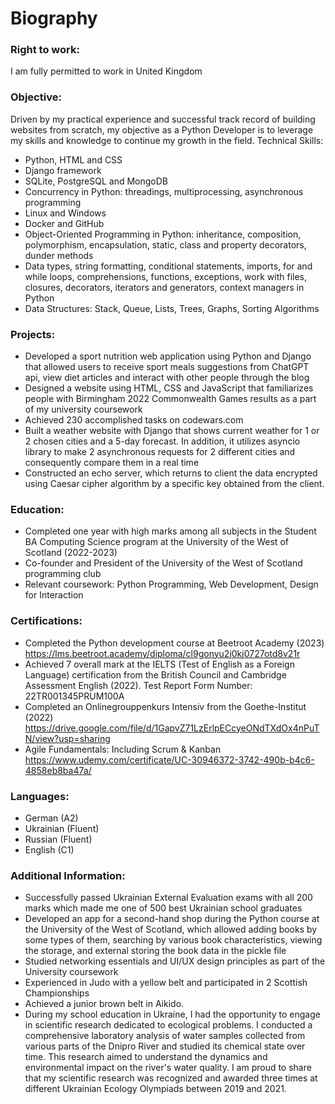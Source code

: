# Biography

### Right to work:
I am fully permitted to work in United Kingdom

### Objective:
Driven by my practical experience and successful track record of building websites from scratch, my objective as a Python Developer is to leverage my skills and knowledge to continue my growth in the field.
Technical Skills:
- 	Python, HTML and CSS
-   Django framework
- 	SQLite, PostgreSQL and MongoDB
- 	Concurrency in Python: threadings, multiprocessing, asynchronous programming
- 	Linux and Windows
- 	Docker and GitHub
- 	Object-Oriented Programming in Python: inheritance, composition, polymorphism, encapsulation, static, class and property decorators, dunder methods
- 	Data types, string formatting, conditional statements, imports, for and while loops, comprehensions, functions, exceptions, work with files, closures, decorators, iterators and generators, context managers in Python
- 	Data Structures: Stack, Queue, Lists, Trees, Graphs, Sorting Algorithms

### Projects:
- 	Developed a sport nutrition web application using Python and Django that allowed users to receive sport meals suggestions from ChatGPT api, view diet articles and interact with other people through the blog
- 	Designed a website using HTML, CSS and JavaScript that familiarizes people with Birmingham 2022 Commonwealth Games results as a part of my university coursework
- 	Achieved 230 accomplished tasks on codewars.com
- 	Built a weather website with Django that shows current weather for 1 or 2 chosen cities and a 5-day forecast. In addition, it utilizes asyncio library to make 2 asynchronous requests for 2 different cities and consequently compare them in a real time
- 	Constructed an echo server, which returns to client the data encrypted using Caesar cipher algorithm by a specific key obtained from the client.

### Education:
- 	Completed one year with high marks among all subjects in the Student BA Computing Science program at the University of the West of Scotland (2022-2023)
- 	Co-founder and President of the University of the West of Scotland programming club
- 	Relevant coursework: Python Programming, Web Development, Design for Interaction

### Certifications:
- 	Completed the Python development course at Beetroot Academy (2023) https://lms.beetroot.academy/diploma/cl9gonyu2j0kj0727otd8v21r
- 	Achieved 7 overall mark at the IELTS (Test of English as a Foreign Language) certification from the British Council and Cambridge Assessment English (2022). Test Report Form Number: 22TR001345PRUM100A
- 	Completed an Onlinegrouppenkurs Intensiv from the Goethe-Institut (2022) https://drive.google.com/file/d/1GapvZ71LzErlpECcyeONdTXdOx4nPuTN/view?usp=sharing
- 	Agile Fundamentals: Including Scrum & Kanban
    https://www.udemy.com/certificate/UC-30946372-3742-490b-b4c6-4858eb8ba47a/


### Languages:
- 	German (A2)
- 	Ukrainian (Fluent)
- 	Russian (Fluent)
- 	English  (C1)

### Additional Information:
-	Successfully passed Ukrainian External Evaluation exams with all 200 marks which made me one of 500 best Ukrainian school graduates
-	Developed an app for a second-hand shop during the Python course at the University of the West of Scotland, which allowed adding books by some types of them, searching by various book characteristics, viewing the storage, and external storing the book data in the pickle file
-	Studied networking essentials and UI/UX design principles as part of the University coursework
-	Experienced in Judo with a yellow belt and participated in 2 Scottish Championships
-	Achieved a junior brown belt in Aikido.
-	During my school education in Ukraine, I had the opportunity to engage in scientific research dedicated to ecological problems. I conducted a comprehensive laboratory analysis of water samples collected from various parts of the Dnipro River and studied its chemical state over time. This research aimed to understand the dynamics and environmental impact on the river's water quality. I am proud to share that my scientific research was recognized and awarded three times at different Ukrainian Ecology Olympiads between 2019 and 2021.

